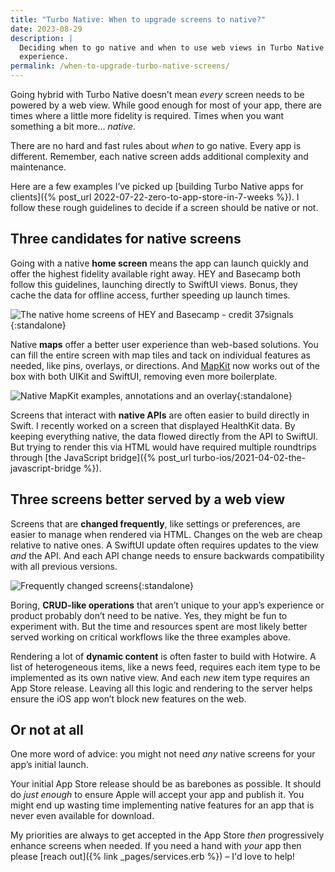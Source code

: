```yaml
---
title: "Turbo Native: When to upgrade screens to native?"
date: 2023-08-29
description: |
  Deciding when to go native and when to use web views in Turbo Native apps, from
  experience.
permalink: /when-to-upgrade-turbo-native-screens/
---
```


Going hybrid with Turbo Native doesn’t mean _every_ screen needs to be powered by a web view. While good enough for most of your app, there are times where a little more fidelity is required. Times when you want something a bit more… _native_.

There are no hard and fast rules about _when_ to go native. Every app is different. Remember, each native screen adds additional complexity and maintenance.

Here are a few examples I’ve picked up [building Turbo Native apps for clients]({% post_url 2022-07-22-zero-to-app-store-in-7-weeks %}). I follow these rough guidelines to decide if a screen should be native or not.

## Three candidates for native screens

Going with a native **home screen** means the app can launch quickly and offer the highest fidelity available right away. HEY and Basecamp both follow this guidelines, launching directly to SwiftUI views. Bonus, they cache the data for offline access, further speeding up launch times.

![The native home screens of HEY and Basecamp - credit 37signals](/images/when-to-upgrade-turbo-native-screens/native-home-screens.png){:standalone}

Native **maps** offer a better user experience than web-based solutions. You can fill the entire screen with map tiles and tack on individual features as needed, like pins, overlays, or directions. And [MapKit](https://developer.apple.com/documentation/mapkit/) now works out of the box with both UIKit and SwiftUI, removing even more boilerplate.

![Native MapKit examples, annotations and an overlay](/images/when-to-upgrade-turbo-native-screens/mapkit-examples.png){:standalone}

Screens that interact with **native APIs** are often easier to build directly in Swift. I recently worked on a screen that displayed HealthKit data. By keeping everything native, the data flowed directly from the API to SwiftUI. But trying to render this via HTML would have required multiple roundtrips through [the JavaScript bridge]({% post_url turbo-ios/2021-04-02-the-javascript-bridge %}).

## Three screens better served by a web view

Screens that are **changed frequently**, like settings or preferences, are easier to manage when rendered via HTML. Changes on the web are cheap relative to native ones. A SwiftUI update often requires updates to the view _and_ the API. And each API change needs to ensure backwards compatibility with all previous versions.

![Frequently changed screens](/images/when-to-upgrade-turbo-native-screens/frequently-changed-screens.png){:standalone}

Boring, **CRUD-like operations** that aren’t unique to your app’s experience or product probably don’t need to be native. Yes, they might be fun to experiment with. But the time and resources spent are most likely better served working on critical workflows like the three examples above.

Rendering a lot of **dynamic content** is often faster to build with Hotwire. A list of heterogeneous items, like a news feed, requires each item type to be implemented as its own native view. And each _new_ item type requires an App Store release. Leaving all this logic and rendering to the server helps ensure the iOS app won’t block new features on the web.

## Or not at all

One more word of advice: you might not need _any_ native screens for your app’s initial launch.

Your initial App Store release should be as barebones as possible. It should do _just enough_ to ensure Apple will accept your app and publish it. You might end up wasting time implementing native features for an app that is never even available for download.

My priorities are always to get accepted in the App Store _then_ progressively enhance screens when needed. If you need a hand with _your_ app then please [reach out]({% link _pages/services.erb %}) – I'd love to help!
